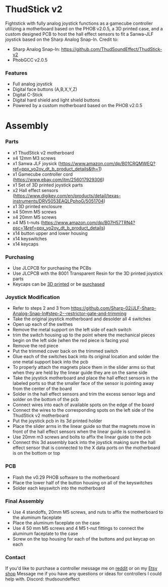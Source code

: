 # ThudStick v2
Fightstick with fully analog joystick functions as a gamecube controller utilizing a motherboard based on the PHOB v2.0.5, a 3D printed case, and a custom designed PCB to host the hall effect sensors to fit a Sanwa-JLF joystick based on the Sharp Analog Snap-In. 
Credit to:
- Sharp Analog Snap-In: https://github.com/ThudSoundEffect/ThudStick-v2
- PhobGCC v2.0.5

### Features
- Full analog joystick
- Digital face buttons (A,B,X,Y,Z)
- Digital C-Stick
- Digital hard shield and light shield buttons
- Powered by a custom motherboard based on the PHOB v2.0.5
# Assembly
### Parts
- x1 ThudStick v2 motherboard
- x4 12mm M3 screws
- x1 Sanwa JLF joysick (https://www.amazon.com/dp/B01CRQMWEQ?ref=ppx_yo2ov_dt_b_product_details&th=1)
- x1 Gamecube controller cord (https://www.ebay.com/itm/256017929306)
- x1 Set of 3D printed joystick parts
- x2 Hall effect sensors (https://www.digikey.com/en/products/detail/texas-instruments/DRV5053EAQLPphoG/5051704)
- x1 3D printed enclosure
- x4 50mm M5 screws
- x4 20mm M5 screws
- x4 M5 t-nuts (https://www.amazon.com/dp/B07H57TRN4?psc=1&ref=ppx_yo2ov_dt_b_product_details)
- x14 button upper and lower housing
- x14 keyswitches
- x14 keycaps
### Purchasing
- Use JLCPCB for purchasing the PCBs
- Use JLCPCB with the 8001 Transparent Resin for the 3D printed joystick parts
- Keycaps can be [3D printed](https://github.com/rana-sylvatica/circle-keycaps) or be [purchased](https://ko-fi.com/s/02dc1dde96)
### Joystick Modification
- Refer to steps 2 and 3 from https://github.com/Sharp-02/JLF-Sharp-Analog-Snap-In#step-2--restrictor-gate-and-trimming
- Take the original joystick motherboard and desolder all 4 switches
- Open up each of the swithes
- Remove the metal support on the left side of each switch
- trim the switch housing up to the point where the mechanical pieces begin on the left side (when the red piece is facing you)
- Remove the red piece
- Put the trimmed cover back on the trimmed switch
- Glue each of the switches back into its original location and solder the one metal support back into the pcb
- To properly attach the magnets place them in the slider arms so that when they are held by the linear guide they are on the same side
- Take the joystick motherboard and place the hall effect sensors in the labeled ports so that the smaller face of the sensor is pointing away from the center of the board
- Solder in the hall effect sensors and trim the excess sensor legs and solder on the bottom of the pcb
- Connect wires into each of available spots on the edge of the board
- Connect the wires to the corresponding spots on the left side of the ThudStick v2 motherboard
- Put the joystick pcb in its 3d printed holder
- Place the slider arms in the linear guide so that the magnets move in front of the hall effect sensors when the linear guide is screwed in
- Use 20mm m3 screws and bolts to affix the linear guide to the pcb
- Connect this 3d assembly back into the joystick making sure the hall effect sensor that is connected to the X data ports on the motherboard is on the bottom or top
### PCB
- Flash the v0.29 PHOB software to the motherboard
- Place the lower half of the button housing on all of the keyswitches
- Solder each keyswitch into the motherboard
### Final Assembly
- Use 4 standoffs, 20mm M5 screws, and nuts to affix the motherboard to the aluminum faceplate
- Place the aluminum faceplate on the case
- Use 4 50 mm M5 screws and 4 M5 t-nut fittings to connect the aluminum faceplate to the case
- Screw on the top housing for each of the buttons and put keycap on each
### Contact
If you'd like to purchase a controller message me on [reddit](reddit.com/u/ThudS0undEffect) or on my [Etsy shop](https://www.etsy.com/shop/thudgcc)
Message me if you have any questions or ideas for controllers I could help with. 
Discord: thudsoundeffect

  
